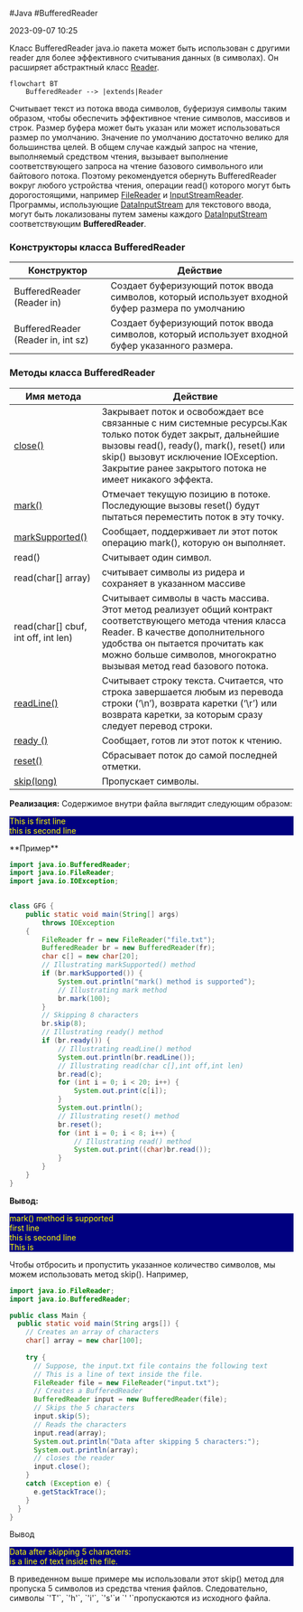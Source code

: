 #Java #BufferedReader 

2023-09-07 10:25

Класс BufferedReader java.io пакета может быть использован с другими reader для более эффективного считывания данных (в символах). Он расширяет абстрактный класс [Reader](Reader).
```mermaid
flowchart BT
    BufferedReader --> |extends|Reader
```
Считывает текст из потока ввода символов, буферизуя символы таким образом, чтобы обеспечить эффективное чтение символов, массивов и строк. Размер буфера может быть указан или может использоваться размер по умолчанию. Значение по умолчанию достаточно велико для большинства целей. В общем случае каждый запрос на чтение, выполняемый средством чтения, вызывает выполнение соответствующего запроса на чтение базового символьного или байтового потока. Поэтому рекомендуется обернуть  BufferedReader вокруг любого устройства чтения, операции read() которого могут быть дорогостоящими, например [FileReader](FileReader) и [InputStreamReader](InputStreamReader). Программы, использующие [DataInputStream](DataInputStream) для текстового ввода, могут быть локализованы путем замены каждого [DataInputStream](DataInputStream) соответствующим **BufferedReader**.

### **Конструкторы класса BufferedReader**

|Конструктор|Действие|
|---|---|
|BufferedReader (Reader in)|Создает буферизующий поток ввода символов, который использует входной буфер размера по умолчанию|
|BufferedReader (Reader in, int sz)|Создает буферизующий поток ввода символов, который использует входной буфер указанного размера.|

### **Методы класса BufferedReader**

|Имя метода|Действие|
|---|---|
|[close()](https://translated.turbopages.org/proxy_u/en-ru.ru.f627e4fc-64f83b21-4c7afbb3-74722d776562/https/www.geeksforgeeks.org/bufferedreader-close-method-in-java-with-examples/#:~:text=The%20close()%20method%20of,associated%20with%20the%20stream%20operations.&text=Parameters%3A%20This%20method%20does%20not,does%20not%20return%20any%20value.)|Закрывает поток и освобождает все связанные с ним системные ресурсы.Как только поток будет закрыт, дальнейшие вызовы read(), ready(), mark(), reset() или skip() вызовут исключение IOException. Закрытие ранее закрытого потока не имеет никакого эффекта.|
|[mark()](https://translated.turbopages.org/proxy_u/en-ru.ru.f627e4fc-64f83b21-4c7afbb3-74722d776562/https/www.geeksforgeeks.org/bufferedreader-mark-method-in-java-with-examples/)|Отмечает текущую позицию в потоке. Последующие вызовы reset() будут пытаться переместить поток в эту точку.|
|[markSupported()](https://translated.turbopages.org/proxy_u/en-ru.ru.f627e4fc-64f83b21-4c7afbb3-74722d776562/https/www.geeksforgeeks.org/bufferedreader-marksupported-method-in-java-with-examples/)|Сообщает, поддерживает ли этот поток операцию mark(), которую он выполняет.|
|read()|Считывает один символ.|
|read(char[] array)|считывает символы из ридера и сохраняет в указанном массиве|
|read(char[] cbuf, int off, int len)|Считывает символы в часть массива. Этот метод реализует общий контракт соответствующего метода чтения класса Reader. В качестве дополнительного удобства он пытается прочитать как можно больше символов, многократно вызывая метод read базового потока.|
|[readLine()](https://translated.turbopages.org/proxy_u/en-ru.ru.f627e4fc-64f83b21-4c7afbb3-74722d776562/https/www.geeksforgeeks.org/bufferedreader-readline-method-in-java-with-examples/)|Считывает строку текста. Считается, что строка завершается любым из перевода строки (‘\n’), возврата каретки (‘\r’) или возврата каретки, за которым сразу следует перевод строки.|
|[ready ()](https://translated.turbopages.org/proxy_u/en-ru.ru.f627e4fc-64f83b21-4c7afbb3-74722d776562/https/www.geeksforgeeks.org/bufferedreader-ready-method-in-java-with-examples/)|Сообщает, готов ли этот поток к чтению.|
|[reset()](https://translated.turbopages.org/proxy_u/en-ru.ru.f627e4fc-64f83b21-4c7afbb3-74722d776562/https/www.geeksforgeeks.org/bufferedreader-reset-method-in-java-with-examples/)|Сбрасывает поток до самой последней отметки.|
|[skip(long)](https://translated.turbopages.org/proxy_u/en-ru.ru.f627e4fc-64f83b21-4c7afbb3-74722d776562/https/www.geeksforgeeks.org/bufferedreader-skiplong-method-in-java-with-examples/)|Пропускает символы.|

**Реализация:** Содержимое внутри файла выглядит следующим образом:
<p style="background-color: navy; color: yellow">This is first line<br>
this is second line</p>
**Пример**

```java
import java.io.BufferedReader;
import java.io.FileReader;
import java.io.IOException;
  

class GFG {
    public static void main(String[] args)
        throws IOException
    {
        FileReader fr = new FileReader("file.txt");
        BufferedReader br = new BufferedReader(fr); 
        char c[] = new char[20];
        // Illustrating markSupported() method
        if (br.markSupported()) {
            System.out.println("mark() method is supported");
            // Illustrating mark method
            br.mark(100);
        }
        // Skipping 8 characters
        br.skip(8);  
        // Illustrating ready() method
        if (br.ready()) {
            // Illustrating readLine() method
            System.out.println(br.readLine());
            // Illustrating read(char c[],int off,int len)
            br.read(c);
            for (int i = 0; i < 20; i++) {
                System.out.print(c[i]);
            }
            System.out.println();
            // Illustrating reset() method
            br.reset();
            for (int i = 0; i < 8; i++) {
                // Illustrating read() method
                System.out.print((char)br.read());
            }
        }
    }
}
```
**Вывод:**
<p style="background-color: navy; color: yellow">mark() method is supported<br>
first line<br>
this is second line<br>
This is</p>

Чтобы отбросить и пропустить указанное количество символов, мы можем использовать метод skip(). Например,
```java
import java.io.FileReader;
import java.io.BufferedReader;

public class Main {
  public static void main(String args[]) {
    // Creates an array of characters
    char[] array = new char[100];
    
    try {
      // Suppose, the input.txt file contains the following text
      // This is a line of text inside the file.
      FileReader file = new FileReader("input.txt");
      // Creates a BufferedReader
      BufferedReader input = new BufferedReader(file);
      // Skips the 5 characters
      input.skip(5);
      // Reads the characters
      input.read(array);
      System.out.println("Data after skipping 5 characters:");
      System.out.println(array);
      // closes the reader
      input.close();
    }
    catch (Exception e) {
      e.getStackTrace();
    }
  }
}
```
Вывод
<p style="background-color: navy; color:yellow">Data after skipping 5 characters:<br>
is a line of text inside the file.</p>
В приведенном выше примере мы использовали этот skip() метод для пропуска 5 символов из средства чтения файлов. Следовательно, символы `'T'`, `'h'`, `'i'`, `'s'`и `' '`пропускаются из исходного файла.